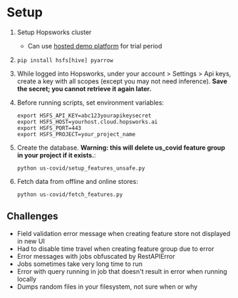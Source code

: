 # Setup

1. Setup Hopsworks cluster
    - Can use [hosted demo platform](https://managed.hopsworks.ai/signup) for trial period

2. `pip install hsfs[hive] pyarrow`

3. While logged into Hopsworks, under your account > Settings > Api keys, create a key with all scopes (except you may not need inference). **Save the secret; you cannot retrieve it again later.**

4. Before running scripts, set environment variables:

    ```
    export HSFS_API_KEY=abc123yourapikeysecret
    export HSFS_HOST=yourhost.cloud.hopsworks.ai
    export HSFS_PORT=443
    export HSFS_PROJECT=your_project_name
    ```

5. Create the database. **Warning: this will delete us_covid feature group in your project if it exists.**:
    ```
    python us-covid/setup_features_unsafe.py
    ```

6. Fetch data from offline and online stores:
    ```
    python us-covid/fetch_features.py
    ```

## Challenges
* Field validation error message when creating feature store not displayed in new UI
* Had to disable time travel when creating feature group due to error
* Error messages with jobs obfuscated by RestAPIError
* Jobs sometimes take very long time to run
* Error with query running in job that doesn't result in error when running locally
* Dumps random files in your filesystem, not sure when or why

